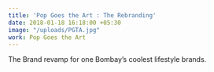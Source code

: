 ```yaml
---
title: 'Pop Goes the Art : The Rebranding'
date: 2018-01-18 16:18:00 +05:30
image: "/uploads/PGTA.jpg"
work: Pop Goes the Art
---
```


The Brand revamp for one Bombay’s coolest lifestyle brands.